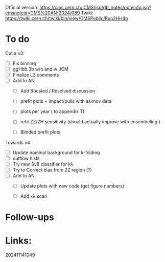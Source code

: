Official version: https://cms.cern.ch/iCMS/jsp/db_notes/noteInfo.jsp?cmsnoteid=CMS%20AN-2024/089
Twiki: https://twiki.cern.ch/twiki/bin/view/CMSPublic/Run2HH4b

# To do

Cut a v3: 
- [ ] Fix binning
- [ ] ggHbb 3b w/o and w JCM
- [ ] Finalize L3 comments
- [ ] Add to AN
	- [ ] Add Boosted / Resolved discussion
	- [ ] prefit plots + impact/pulls with asimov data 
	- [ ] plots per year ( to appendix T)
	- [ ] refit  ZZ/ZH sensitivity (should actually improve with ensembeling )
	- [ ] Blinded prefit plots


Towards v4
- [ ] Update nominal background for k-folding
- [ ] cutflow hists
- [ ] Try new SvB classifier for kλ
- [ ] Try to Correct bias from ZZ region (?)
- [ ] Add to AN
    - [ ] Update plots with new code (get figure numbers)
	- [ ] Add κλ scan




# Follow-ups


# Links: 



202411141049

